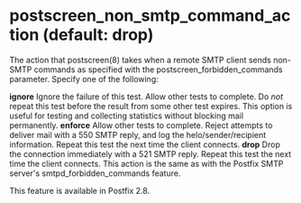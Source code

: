 # postscreen_non_smtp_command_action (default: drop)
 The action that postscreen(8) takes when a remote SMTP client sends
non-SMTP commands as specified with the postscreen\_forbidden\_commands
parameter. Specify one of the following: 



 **ignore** 
 Ignore the failure of this test. Allow other tests to complete.
Do *not* repeat this test before the result from some
other test expires.
This option is useful for testing and collecting statistics
without blocking mail permanently. 
 **enforce** 
 Allow other tests to complete. Reject attempts to deliver mail
with a 550 SMTP reply, and log the helo/sender/recipient information.
Repeat this test the next time the client connects. 
 **drop** 
 Drop the connection immediately with a 521 SMTP reply. Repeat
this test the next time the client connects. This action is the
same as with the Postfix SMTP server's smtpd\_forbidden\_commands
feature. 

 This feature is available in Postfix 2.8. 


